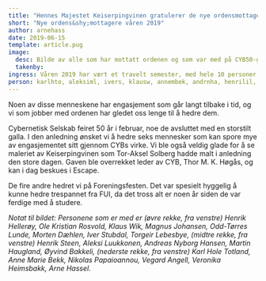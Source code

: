 ```yaml
---
title: "Hennes Majestet Keiserpingvinen gratulerer de nye ordensmottagerne for våren 2019"
short: "Nye ordens&shy;mottagere våren 2019"
author: arnehass
date: 2019-06-15
template: article.pug
image:
  desc: Bilde av alle som har mottatt ordenen og som var med på CYB50-gallaen 17. februar 2019.
  takenby: 
ingress: Våren 2019 har vært et travelt semester, med hele 10 personer som har fått en ordenstildeling gjennom seremonier på CYB50-gallaen 17. februar og Foreningsfesten 12. april. Gjennom disse seremoniene hedret vi Karl Hole Totland, Aleksi Luukkonen, Iver Stubdal, Klaus Wik, Anne Marie Bekk, Andreas Nyborg Hansen, Henrik Lilleengen, Tor Ivar Johansen, Bendik Rønning Opstad og Espen Angell Kristiansen. 
person: karlhto, aleksiml, ivers, klausw, annembek, andrnha, henrilil, toij, bendiko, espeak
---
```


Noen av disse menneskene har engasjement som går langt tilbake i tid, og vi som jobber med ordenen har gledet oss lenge til å hedre dem.

Cybernetisk Selskab feiret 50 år i februar, noe de avsluttet med en storstilt galla. I den anledning ønsket vi å hedre seks mennesker som kan spore mye av engasjementet sitt gjennom CYBs virke. Vi ble også veldig glade for å se maleriet av Keiserpingvinen som Tor-Aksel Solberg hadde malt i anledning den store dagen. Gaven ble overrekket leder av CYB, Thor M. K. Høgås, og kan i dag beskues i Escape. 

De fire andre hedret vi på Foreningsfesten. Det var spesielt hyggelig å kunne hedre trespannet fra FUI, da det tross alt er noen år siden de var ferdige med å studere.

*Notat til bildet: Personene som er med er (øvre rekke, fra venstre) Henrik Hellerøy, Ole Kristian Rosvold, Klaus Wik, Magnus Johansen, Odd-Tørres Lunde, Morten Dæhlen, Iver Stubdal, Torgeir Lebesbye, (midtre rekke, fra venstre) Henrik Steen, Aleksi Luukkonen, Andreas Nyborg Hansen, Martin Haugland, Øyvind Bakkeli, (nederste rekke, fra venstre) Karl Hole Totland, Anne Marie Bekk, Nikolas Papaioannou, Vegard Angell, Veronika Heimsbakk, Arne Hassel.* 
